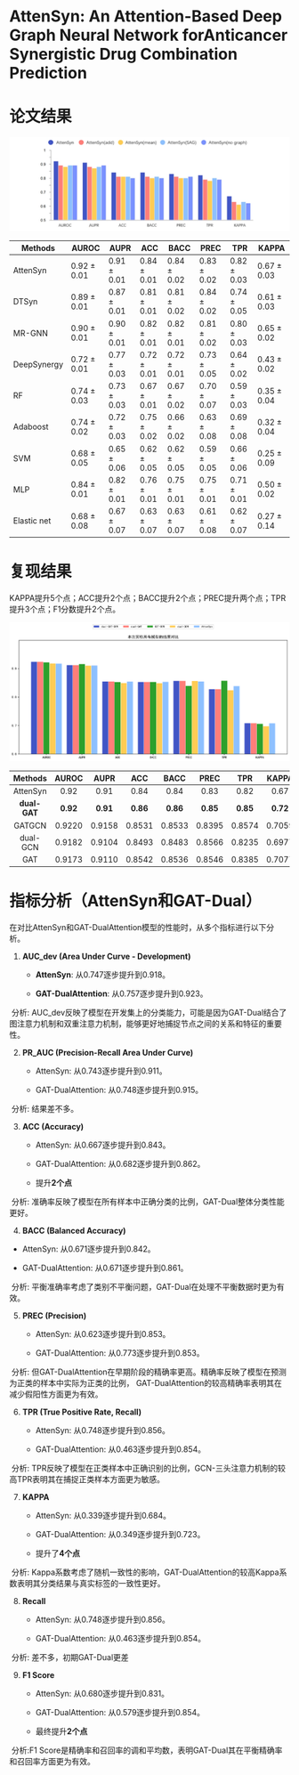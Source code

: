 # AttenSyn: An Attention-Based Deep Graph Neural Network forAnticancer Synergistic Drug Combination Prediction

# 论文结果

![论文结果](Images/论文结果.png)

| Methods     | AUROC       | AUPR        | ACC         | BACC        | PREC        | TPR         | KAPPA       |
| ----------- | ----------- | ----------- | ----------- | ----------- | ----------- | ----------- | ----------- |
| AttenSyn    | 0.92 ± 0.01 | 0.91 ± 0.01 | 0.84 ± 0.01 | 0.84 ± 0.02 | 0.83 ± 0.02 | 0.82 ± 0.03 | 0.67 ± 0.03 |
| DTSyn       | 0.89 ± 0.01 | 0.87 ± 0.01 | 0.81 ± 0.01 | 0.81 ± 0.02 | 0.84 ± 0.02 | 0.74 ± 0.05 | 0.61 ± 0.03 |
| MR-GNN      | 0.90 ± 0.01 | 0.90 ± 0.01 | 0.82 ± 0.01 | 0.82 ± 0.01 | 0.81 ± 0.02 | 0.80 ± 0.03 | 0.65 ± 0.02 |
| DeepSynergy | 0.72 ± 0.01 | 0.77 ± 0.03 | 0.72 ± 0.01 | 0.72 ± 0.01 | 0.73 ± 0.05 | 0.64 ± 0.02 | 0.43 ± 0.02 |
| RF          | 0.74 ± 0.03 | 0.73 ± 0.03 | 0.67 ± 0.01 | 0.67 ± 0.02 | 0.70 ± 0.07 | 0.59 ± 0.03 | 0.35 ± 0.04 |
| Adaboost    | 0.74 ± 0.02 | 0.72 ± 0.03 | 0.75 ± 0.02 | 0.66 ± 0.02 | 0.63 ± 0.08 | 0.69 ± 0.08 | 0.32 ± 0.04 |
| SVM         | 0.68 ± 0.05 | 0.65 ± 0.06 | 0.62 ± 0.05 | 0.62 ± 0.05 | 0.59 ± 0.05 | 0.66 ± 0.06 | 0.25 ± 0.09 |
| MLP         | 0.84 ± 0.01 | 0.82 ± 0.01 | 0.76 ± 0.01 | 0.75 ± 0.01 | 0.75 ± 0.01 | 0.71 ± 0.01 | 0.50 ± 0.02 |
| Elastic net | 0.68 ± 0.08 | 0.67 ± 0.07 | 0.63 ± 0.07 | 0.63 ± 0.07 | 0.61 ± 0.08 | 0.62 ± 0.07 | 0.27 ± 0.14 |

# 复现结果

KAPPA提升5个点；ACC提升2个点；BACC提升2个点；PREC提升两个点；TPR提升3个点；F1分数提升2个点。

![resultFinal](Images/resultFinal.png)

|   Methods    |  AUROC   |   AUPR   |   ACC    |   BACC   |   PREC   |   TPR    |  KAPPA   |
| :----------: | :------: | :------: | :------: | :------: | :------: | :------: | :------: |
|   AttenSyn   |   0.92   |   0.91   |   0.84   |   0.84   |   0.83   |   0.82   |   0.67   |
| **dual-GAT** | **0.92** | **0.91** | **0.86** | **0.86** | **0.85** | **0.85** | **0.72** |
|    GATGCN    |  0.9220  |  0.9158  |  0.8531  |  0.8533  |  0.8395  |  0.8574  |  0.7059  |
|   dual-GCN   |  0.9182  |  0.9104  |  0.8493  |  0.8483  |  0.8566  |  0.8235  |  0.6977  |
|     GAT      |  0.9173  |  0.9110  |  0.8542  |  0.8536  |  0.8546  |  0.8385  |  0.7077  |

# 指标分析（AttenSyn和GAT-Dual）

在对比AttenSyn和GAT-DualAttention模型的性能时，从多个指标进行以下分析。

1. **AUC_dev (Area Under Curve - Development)**

   - **AttenSyn**: 从0.747逐步提升到0.918。

   - **GAT-DualAttention**: 从0.757逐步提升到0.923。


​					分析: AUC_dev反映了模型在开发集上的分类能力，可能是因为GAT-Dual结合了图注意力机制和双重注意力机制，能够更好地捕捉节点之间的关系和特征的重要性。





2. **PR_AUC (Precision-Recall Area Under Curve)**

   - AttenSyn: 从0.743逐步提升到0.911。

   - GAT-DualAttention: 从0.748逐步提升到0.915。


​					分析: 结果差不多。





3. **ACC (Accuracy)**

   - AttenSyn: 从0.667逐步提升到0.843。

   - GAT-DualAttention: 从0.682逐步提升到0.862。
   - 提升**2个点**


​					分析: 准确率反映了模型在所有样本中正确分类的比例，GAT-Dual整体分类性能更好。





4. **BACC (Balanced Accuracy)**
- AttenSyn: 从0.671逐步提升到0.842。
   
- GAT-DualAttention: 从0.671逐步提升到0.861。


​					分析: 平衡准确率考虑了类别不平衡问题，GAT-Dual在处理不平衡数据时更为有效。





5. **PREC (Precision)**

   - AttenSyn: 从0.623逐步提升到0.853。

   - GAT-DualAttention: 从0.773逐步提升到0.853。

​					分析: 但GAT-DualAttention在早期阶段的精确率更高。精确率反映了模型在预测为正类的样本中实际为正类的比例，
GAT-DualAttention的较高精确率表明其在减少假阳性方面更为有效。





6. **TPR (True Positive Rate, Recall)**

   - AttenSyn: 从0.748逐步提升到0.856。

   - GAT-DualAttention: 从0.463逐步提升到0.854。


​					分析: TPR反映了模型在正类样本中正确识别的比例，GCN-三头注意力机制的较高TPR表明其在捕捉正类样本方面更为敏感。





7. **KAPPA**

   - AttenSyn: 从0.339逐步提升到0.684。

   - GAT-DualAttention: 从0.349逐步提升到0.723。

   - 提升了**4个点**


​					分析: Kappa系数考虑了随机一致性的影响，GAT-DualAttention的较高Kappa系数表明其分类结果与真实标签的一致性更好。





8. **Recall**

   - AttenSyn: 从0.748逐步提升到0.856。

   - GAT-DualAttention: 从0.463逐步提升到0.854。


​					分析: 差不多，初期GAT-Dual更差



9. **F1 Score**

   - AttenSyn: 从0.680逐步提升到0.831。

   - GAT-DualAttention: 从0.579逐步提升到0.854。

   - 最终提升**2个点**


​					分析:F1 Score是精确率和召回率的调和平均数，表明GAT-Dual其在平衡精确率和召回率方面更为有效。
